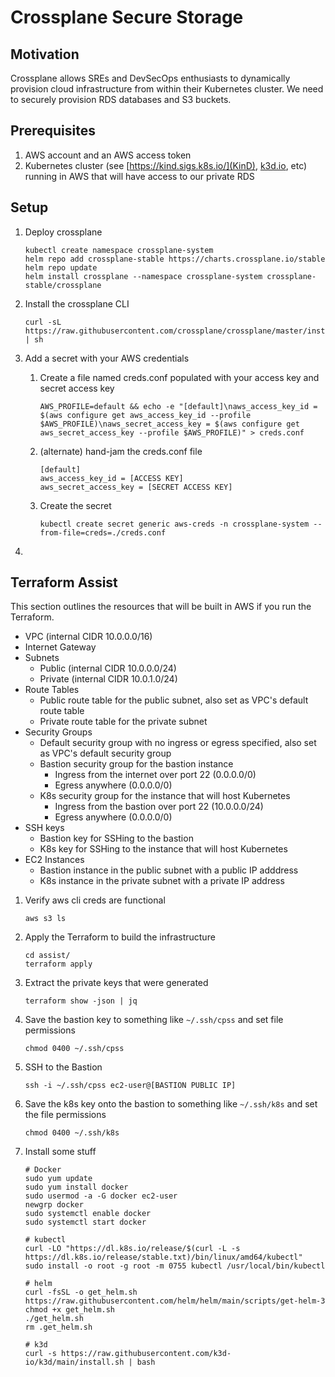 # Crossplane Secure Storage

## Motivation

Crossplane allows SREs and DevSecOps enthusiasts to dynamically provision cloud infrastructure from within their Kubernetes cluster. We need to securely provision RDS databases and S3 buckets.

## Prerequisites

1. AWS account and an AWS access token
2. Kubernetes cluster (see [https://kind.sigs.k8s.io/](KinD), [k3d.io](k3d), etc) running in AWS that will have access to our private RDS

## Setup

1. Deploy crossplane
    ```
    kubectl create namespace crossplane-system
    helm repo add crossplane-stable https://charts.crossplane.io/stable
    helm repo update
    helm install crossplane --namespace crossplane-system crossplane-stable/crossplane
    ```

2. Install the crossplane CLI
    ```
    curl -sL https://raw.githubusercontent.com/crossplane/crossplane/master/install.sh | sh
    ```

3. Add a secret with your AWS credentials
    1. Create a file named creds.conf populated with your access key and secret access key
        ```
        AWS_PROFILE=default && echo -e "[default]\naws_access_key_id = $(aws configure get aws_access_key_id --profile $AWS_PROFILE)\naws_secret_access_key = $(aws configure get aws_secret_access_key --profile $AWS_PROFILE)" > creds.conf
        ```

    2. (alternate) hand-jam the creds.conf file
        ```
        [default]
        aws_access_key_id = [ACCESS KEY]
        aws_secret_access_key = [SECRET ACCESS KEY]
        ```

    3. Create the secret
        ```
        kubectl create secret generic aws-creds -n crossplane-system --from-file=creds=./creds.conf
        ```

4. 

## Terraform Assist

This section outlines the resources that will be built in AWS if you run the Terraform.
* VPC (internal CIDR 10.0.0.0/16)
* Internet Gateway
* Subnets
    * Public (internal CIDR 10.0.0.0/24)
    * Private (internal CIDR 10.0.1.0/24)
* Route Tables
    * Public route table for the public subnet, also set as VPC's default route table
    * Private route table for the private subnet
* Security Groups
    * Default security group with no ingress or egress specified, also set as VPC's default security group
    * Bastion security group for the bastion instance
        * Ingress from the internet over port 22 (0.0.0.0/0)
        * Egress anywhere (0.0.0.0/0)
    * K8s security group for the instance that will host Kubernetes
        * Ingress from the bastion over port 22 (10.0.0.0/24)
        * Egress anywhere (0.0.0.0/0)
* SSH keys
    * Bastion key for SSHing to the bastion
    * K8s key for SSHing to the instance that will host Kubernetes
* EC2 Instances
    * Bastion instance in the public subnet with a public IP adddress
    * K8s instance in the private subnet with a private IP address

1. Verify aws cli creds are functional
    ```
    aws s3 ls
    ```

2. Apply the Terraform to build the infrastructure
    ```
    cd assist/
    terraform apply
    ```

3. Extract the private keys that were generated
    ```
    terraform show -json | jq
    ```

4. Save the bastion key to something like `~/.ssh/cpss` and set file permissions
    ```
    chmod 0400 ~/.ssh/cpss
    ```

5. SSH to the Bastion
    ```
    ssh -i ~/.ssh/cpss ec2-user@[BASTION PUBLIC IP]
    ```

6. Save the k8s key onto the bastion to something like `~/.ssh/k8s` and set the file permissions
    ```
    chmod 0400 ~/.ssh/k8s
    ```

7. Install some stuff
    ```
    # Docker
    sudo yum update
    sudo yum install docker
    sudo usermod -a -G docker ec2-user
    newgrp docker
    sudo systemctl enable docker
    sudo systemctl start docker

    # kubectl
    curl -LO "https://dl.k8s.io/release/$(curl -L -s https://dl.k8s.io/release/stable.txt)/bin/linux/amd64/kubectl"
    sudo install -o root -g root -m 0755 kubectl /usr/local/bin/kubectl

    # helm
    curl -fsSL -o get_helm.sh https://raw.githubusercontent.com/helm/helm/main/scripts/get-helm-3
    chmod +x get_helm.sh 
    ./get_helm.sh 
    rm .get_helm.sh

    # k3d
    curl -s https://raw.githubusercontent.com/k3d-io/k3d/main/install.sh | bash
    ```